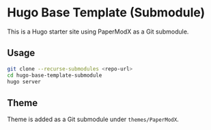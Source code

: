 # Hugo Base Template (Submodule)

This is a Hugo starter site using PaperModX as a Git submodule.

## Usage

```bash
git clone --recurse-submodules <repo-url>
cd hugo-base-template-submodule
hugo server
```

## Theme

Theme is added as a Git submodule under `themes/PaperModX`.